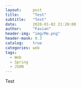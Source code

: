 ```yaml
---
layout:     post
title:      "Test"
subtitle:   "Test"
date:       2020-01-02 21:20:00
author:     "Favian"
header-img: "img/Me.png"
header-mask: 0.3
catalog:    true
categories: web
tags:
  - Web
  - Spring
  - JSON
---
```


Test
